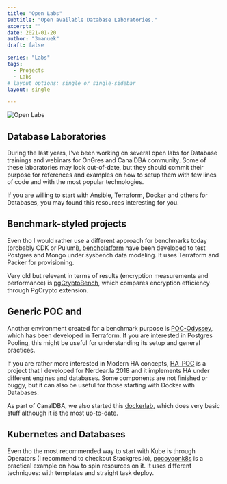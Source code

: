 ```yaml
---
title: "Open Labs"
subtitle: "Open available Database Laboratories."
excerpt: ""
date: 2021-01-20
author: "3manuek"
draft: false

series: "Labs"
tags:
  - Projects
  - Labs
# layout options: single or single-sidebar
layout: single

---
```


![Open Labs](/images/posts/open-labs.png)

## Database Laboratories

During the last years, I've been working on several open labs for Database trainings and webinars for OnGres
and CanalDBA community. Some of these laboratories may look out-of-date, but they should commit their purpose for 
references and examples on how to setup them with few lines of code and with the most popular technologies.

If you are willing to start with Ansible, Terraform, Docker and others for Databases, you may found this resources
interesting for you.


## Benchmark-styled projects

Even tho I would rather use a different approach for benchmarks today (probably CDK or Pulumi), [benchplatform][1] 
have been developed to test Postgres and Mongo under sysbench data modeling. It uses Terraform and Packer for provisioning.

Very old but relevant in terms of results (encryption measurements and performance) is [pgCryptoBench][6], which compares encryption
efficiency through PgCrypto extension.


## Generic POC and 

Another environment created for a benchmark purpose is [POC-Odyssey][2], which has been developed in Terraform. If you are interested
in Postgres Pooling, this might be useful for understanding its setup and general practices.

If you are rather more interested in Modern HA concepts, [HA_POC][5] is a project that I developed for Nerdear.la 2018 and it implements
HA under different engines and databases. Some components are not finished or buggy, but it can also be useful for those starting with
Docker with Databases.

As part of CanalDBA, we also started this [dockerlab][3], which does very basic stuff although it is the most up-to-date.

## Kubernetes and Databases

Even tho the most recommended way to start with Kube is through Operators (I recommend to checkout Stackgres.io), [pocoyoonk8s][4] is 
a practical example on how to spin resources on it. It uses different techniques: with templates and straight task deploy.



[1]: https://gitlab.com/ongresinc/benchplatform
[2]: https://gitlab.com/ongresinc/labs/poc-odyssey
[3]: https://gitlab.com/canaldba/labs/dockerlab
[4]: https://gitlab.com/viadb/labs-and-pocs/pocoyoonk8s
[5]: https://gitlab.com/3manuek/HA_PoC
[6]: https://github.com/3manuek/pgCryptoBench
